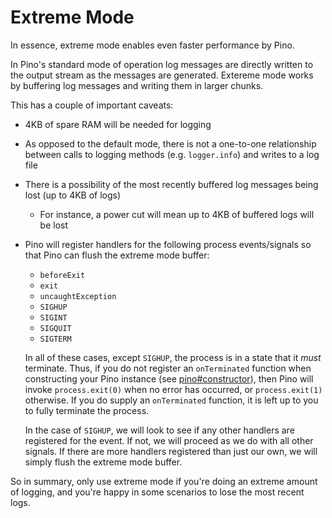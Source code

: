 # Extreme Mode

In essence, extreme mode enables even faster performance by Pino.

In Pino's standard mode of operation log messages are directly written to the
output stream as the messages are generated. Extereme mode works by buffering
log messages and writing them in larger chunks.

This has a couple of important caveats:

* 4KB of spare RAM will be needed for logging
* As opposed to the default mode, there is not a one-to-one relationship between
  calls to logging methods (e.g. `logger.info`) and writes to a log file
* There is a possibility of the most recently buffered log messages being lost
  (up to 4KB of logs)
  * For instance, a power cut will mean up to 4KB of buffered logs will be lost
* Pino will register handlers for the following process events/signals so that
  Pino can flush the extreme mode buffer:

  + `beforeExit`
  + `exit`
  + `uncaughtException`
  + `SIGHUP`
  + `SIGINT`
  + `SIGQUIT`
  + `SIGTERM`

  In all of these cases, except `SIGHUP`, the process is in a state that it
  *must* terminate. Thus, if you do not register an `onTerminated` function when
  constructing your Pino instance (see [pino#constructor](API.md#constructor)),
  then Pino will invoke `process.exit(0)` when no error has occurred, or
  `process.exit(1)` otherwise. If you do supply an `onTerminated` function, it
  is left up to you to fully terminate the process.

  In the case of `SIGHUP`, we will look to see if any other handlers are
  registered for the event. If not, we will proceed as we do with all other
  signals. If there are more handlers registered than just our own, we will
  simply flush the extreme mode buffer.

So in summary, only use extreme mode if you're doing an extreme amount of
logging, and you're happy in some scenarios to lose the most recent logs.
